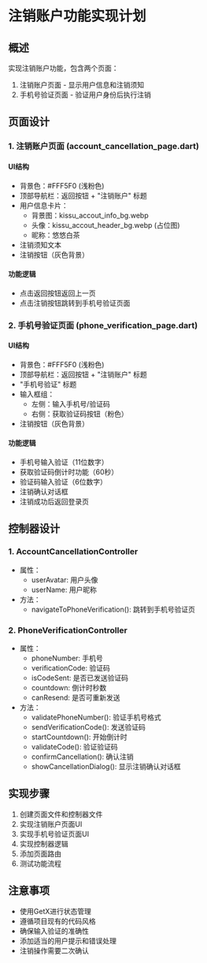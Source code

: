 # 注销账户功能实现计划

## 概述
实现注销账户功能，包含两个页面：
1. 注销账户页面 - 显示用户信息和注销须知
2. 手机号验证页面 - 验证用户身份后执行注销

## 页面设计

### 1. 注销账户页面 (account_cancellation_page.dart)

#### UI结构
- 背景色：#FFF5F0 (浅粉色)
- 顶部导航栏：返回按钮 + "注销账户" 标题
- 用户信息卡片：
  - 背景图：kissu_accout_info_bg.webp
  - 头像：kissu_accout_header_bg.webp (占位图)
  - 昵称：悠悠白茶
- 注销须知文本
- 注销按钮（灰色背景）

#### 功能逻辑
- 点击返回按钮返回上一页
- 点击注销按钮跳转到手机号验证页面

### 2. 手机号验证页面 (phone_verification_page.dart)

#### UI结构
- 背景色：#FFF5F0 (浅粉色)
- 顶部导航栏：返回按钮 + "注销账户" 标题
- "手机号验证" 标题
- 输入框组：
  - 左侧：输入手机号/验证码
  - 右侧：获取验证码按钮（粉色）
- 注销按钮（灰色背景）

#### 功能逻辑
- 手机号输入验证（11位数字）
- 获取验证码倒计时功能（60秒）
- 验证码输入验证（6位数字）
- 注销确认对话框
- 注销成功后返回登录页

## 控制器设计

### 1. AccountCancellationController
- 属性：
  - userAvatar: 用户头像
  - userName: 用户昵称
- 方法：
  - navigateToPhoneVerification(): 跳转到手机号验证页

### 2. PhoneVerificationController
- 属性：
  - phoneNumber: 手机号
  - verificationCode: 验证码
  - isCodeSent: 是否已发送验证码
  - countdown: 倒计时秒数
  - canResend: 是否可重新发送
- 方法：
  - validatePhoneNumber(): 验证手机号格式
  - sendVerificationCode(): 发送验证码
  - startCountdown(): 开始倒计时
  - validateCode(): 验证验证码
  - confirmCancellation(): 确认注销
  - showCancellationDialog(): 显示注销确认对话框

## 实现步骤

1. 创建页面文件和控制器文件
2. 实现注销账户页面UI
3. 实现手机号验证页面UI
4. 实现控制器逻辑
5. 添加页面路由
6. 测试功能流程

## 注意事项

- 使用GetX进行状态管理
- 遵循项目现有的代码风格
- 确保输入验证的准确性
- 添加适当的用户提示和错误处理
- 注销操作需要二次确认